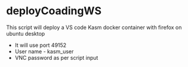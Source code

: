 # deployCoadingWS
This script will deploy a VS code Kasm docker container with firefox on ubuntu desktop
  - It will use port 49152
  - User name - kasm_user
  - VNC password as per script input
